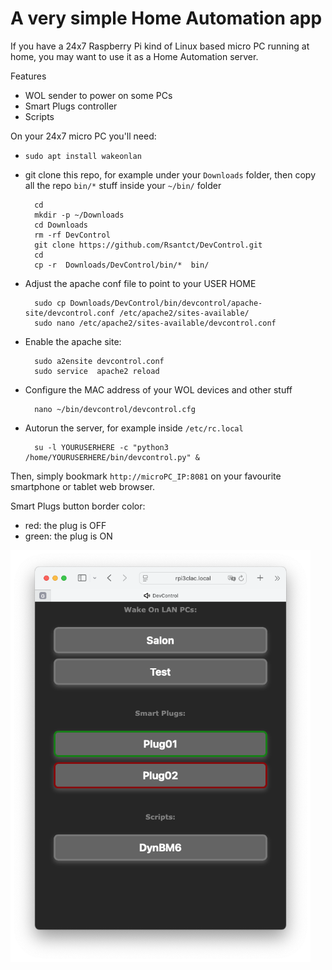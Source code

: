 # A very simple Home Automation app

If you have a 24x7 Raspberry Pi kind of Linux based micro PC running at home, you may want to use it as a Home Automation server.

Features
- WOL sender to power on some PCs
- Smart Plugs controller
- Scripts

On your 24x7 micro PC you'll need:

- `sudo apt install wakeonlan`

- git clone this repo, for example under your `Downloads` folder, then copy all the repo `bin/*` stuff inside your `~/bin/` folder

        cd
        mkdir -p ~/Downloads
        cd Downloads
        rm -rf DevControl
        git clone https://github.com/Rsantct/DevControl.git
        cd
        cp -r  Downloads/DevControl/bin/*  bin/

- Adjust the apache conf file to point to your USER HOME

        sudo cp Downloads/DevControl/bin/devcontrol/apache-site/devcontrol.conf /etc/apache2/sites-available/
        sudo nano /etc/apache2/sites-available/devcontrol.conf


- Enable the apache site:

        sudo a2ensite devcontrol.conf
        sudo service  apache2 reload

- Configure the MAC address of your WOL devices and other stuff

        nano ~/bin/devcontrol/devcontrol.cfg

- Autorun the server, for example inside `/etc/rc.local`

        su -l YOURUSERHERE -c "python3 /home/YOURUSERHERE/bin/devcontrol.py" &


Then, simply bookmark `http://microPC_IP:8081` on your favourite smartphone or tablet web browser.

Smart Plugs button border color:
- red: the plug is OFF
- green: the plug is ON

<a href="url"><img src="bin/devcontrol/img/DevControl_web.png" align="center" width="480" ></a>
